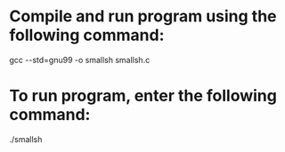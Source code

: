 # Compile and run program using the following command:

gcc --std=gnu99 -o smallsh smallsh.c

# To run program, enter the following command:

./smallsh
